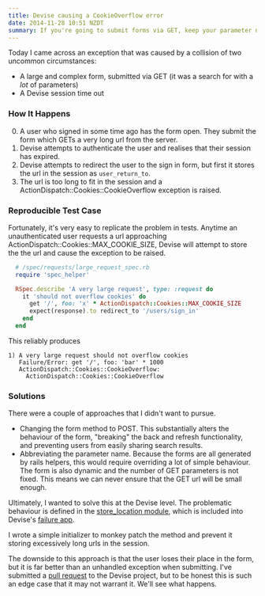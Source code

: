 ```yaml
---
title: Devise causing a CookieOverflow error
date: 2014-11-28 10:51 NZDT
summary: If you're going to submit forms via GET, keep your parameter names short!
---
```


Today I came across an exception that was caused by a collision of two uncommon circumstances:

* A large and complex form, submitted via GET (it was a search for with a _lot_ of parameters)
* A Devise session time out

### How It Happens

0. A user who signed in some time ago has the form open. They submit the form which GETs a very long url from the server.
0. Devise attempts to authenticate the user and realises that their session has expired.
0. Devise attempts to redirect the user to the sign in form, but first it stores the url in the session as `user_return_to`.
0. The url is too long to fit in the session and a ActionDispatch::Cookies::CookieOverflow exception is raised.

### Reproducible Test Case

Fortunately, it's very easy to replicate the problem in tests. Anytime an unauthenticated user requests a url approaching ActionDispatch::Cookies::MAX_COOKIE_SIZE, Devise will attempt to store the the url and cause the exception to be raised.

~~~ ruby
  # /spec/requests/large_request_spec.rb
  require 'spec_helper'

  RSpec.describe 'A very large request', type: :request do
    it 'should not overflow cookies' do
      get '/', foo: 'x' * ActionDispatch::Cookies::MAX_COOKIE_SIZE
      expect(response).to redirect_to '/users/sign_in'
    end
  end
~~~

This reliably produces

    1) A very large request should not overflow cookies
       Failure/Error: get '/', foo: 'bar' * 1000
       ActionDispatch::Cookies::CookieOverflow:
         ActionDispatch::Cookies::CookieOverflow

### Solutions

There were a couple of approaches that I didn't want to pursue.

* Changing the form method to POST. This substantially alters the behaviour of the form, "breaking" the back and refresh functionality, and preventing users from easily sharing search results.
* Abbreviating the parameter name. Because the forms are all generated by rails helpers, this would require overriding a lot of simple behaviour. The form is also dynamic and the number of GET parameters is not fixed. This means we can never ensure that the GET url will be small enough.

Ultimately, I wanted to solve this at the Devise level. The problematic behaviour is defined in the [store_location module][1], which is included into Devise's [failure app][2].

I wrote a simple initializer to monkey patch the method and prevent it storing excessively long urls in the session.

<script src="https://gist.github.com/danielfone/c8ab593c326a8052651c.js"></script>

The downside to this approach is that the user loses their place in the form, but it is far better than an unhandled exception when submitting. I've submitted a [pull request][3] to the Devise project, but to be honest this is such an edge case that it may not warrant it. We'll see what happens.

[1]: https://github.com/plataformatec/devise/blob/v3.4.1/lib/devise/controllers/store_location.rb

[2]: https://github.com/plataformatec/devise/blob/a93edc72fd9f6cc5839dd74107b215a81c16dc37/lib/devise/failure_app.rb

[3]: https://github.com/plataformatec/devise/pull/3347